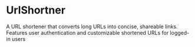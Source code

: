 # UrlShortner
A URL shortener that converts long URLs into concise, shareable links. Features user authentication and customizable shortened URLs for logged-in users
